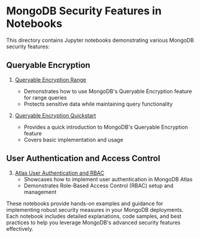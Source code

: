 # MongoDB Security Features in Notebooks

This directory contains Jupyter notebooks demonstrating various MongoDB security features:

## Queryable Encryption

1. [Queryable Encryption Range](queryable_encryption_range.ipynb)
   - Demonstrates how to use MongoDB's Queryable Encryption feature for range queries
   - Protects sensitive data while maintaining query functionality

2. [Queryable Encryption Quickstart](queryable_encryption_quickstart.ipynb)
   - Provides a quick introduction to MongoDB's Queryable Encryption feature
   - Covers basic implementation and usage

## User Authentication and Access Control

3. [Atlas User Authentication and RBAC](atlas_user_auth_and_rbac.ipynb)
   - Showcases how to implement user authentication in MongoDB Atlas
   - Demonstrates Role-Based Access Control (RBAC) setup and management

These notebooks provide hands-on examples and guidance for implementing robust security measures in your MongoDB deployments. Each notebook includes detailed explanations, code samples, and best practices to help you leverage MongoDB's advanced security features effectively.
